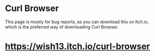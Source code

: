 # Curl Browser #
This page is mostly for bug reports, as you can download this on Itch.io, which is the preferred way of downloading Curl Browser.
# https://wish13.itch.io/curl-browser #
